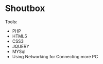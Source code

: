 # Shoutbox

Tools:

* PHP
* HTML5
* CSS3
* JQUERY
* MYSql
* Using Networking for Connecting more PC
